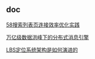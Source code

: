 
## doc

[58搜索列表页连接效率优化实践](https://mp.weixin.qq.com/s/5G9opZHkkvYuiHI2FDfyEQ)

[万亿级数据洪峰下的分布式消息引擎](https://mp.weixin.qq.com/s/fMso-Zf1vjcDMG1QVxl7rg)

[LBS定位系统架构是如何演进的](https://mp.weixin.qq.com/s/i1sdocaUWfvoCFeqgoqGtg)